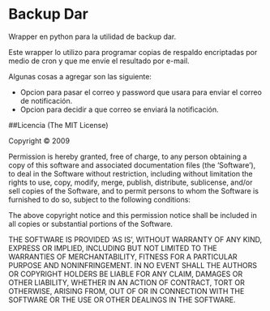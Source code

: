 Backup Dar
==========

Wrapper en python para la utilidad de backup dar.

Este wrapper lo utilizo para programar copias de respaldo encriptadas por medio de cron y que me envíe el resultado por e-mail.

Algunas cosas a agregar son las siguiente:
- Opcion para pasar el correo y password que usara para enviar el correo de notificación.
- Opcion para  decidir a que correo se enviará la notificación.


##Licencia
(The MIT License)

Copyright © 2009

Permission is hereby granted, free of charge, to any person obtaining a copy of this software and associated documentation files (the ‘Software’), to deal in the Software without restriction, including without limitation the rights to use, copy, modify, merge, publish, distribute, sublicense, and/or sell copies of the Software, and to permit persons to whom the Software is furnished to do so, subject to the following conditions:

The above copyright notice and this permission notice shall be included in all copies or substantial portions of the Software.

THE SOFTWARE IS PROVIDED ‘AS IS’, WITHOUT WARRANTY OF ANY KIND, EXPRESS OR IMPLIED, INCLUDING BUT NOT LIMITED TO THE WARRANTIES OF MERCHANTABILITY, FITNESS FOR A PARTICULAR PURPOSE AND NONINFRINGEMENT. IN NO EVENT SHALL THE AUTHORS OR COPYRIGHT HOLDERS BE LIABLE FOR ANY CLAIM, DAMAGES OR OTHER LIABILITY, WHETHER IN AN ACTION OF CONTRACT, TORT OR OTHERWISE, ARISING FROM, OUT OF OR IN CONNECTION WITH THE SOFTWARE OR THE USE OR OTHER DEALINGS IN THE SOFTWARE. 
